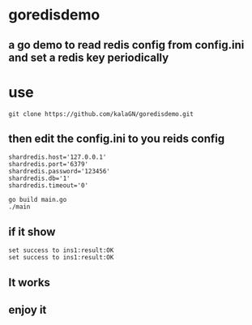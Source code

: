 # goredisdemo
## a go demo to read redis config from config.ini and set a redis key periodically 

# use
~~~
git clone https://github.com/kalaGN/goredisdemo.git
~~~
## then edit the config.ini to you  reids config
~~~$
shardredis.host='127.0.0.1'
shardredis.port='6379'
shardredis.password='123456'
shardredis.db='1'
shardredis.timeout='0'
~~~
~~~
go build main.go
./main
~~~
## if it show 
~~~
set success to ins1:result:OK
set success to ins1:result:OK
~~~
## It works 
## enjoy it
